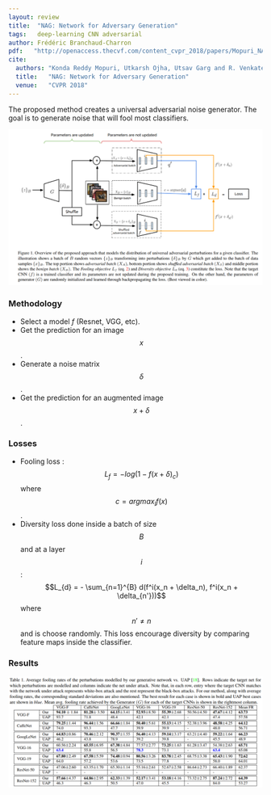 ```yaml
---
layout: review
title:  "NAG: Network for Adversary Generation"
tags:   deep-learning CNN adversarial
author: Frédéric Branchaud-Charron
pdf:   "http://openaccess.thecvf.com/content_cvpr_2018/papers/Mopuri_NAG_Network_for_CVPR_2018_paper.pdf"
cite:
  authors: "Konda Reddy Mopuri, Utkarsh Ojha, Utsav Garg and R. Venkatesh Babu"
  title:   "NAG: Network for Adversary Generation"
  venue:   "CVPR 2018"
---
```


The proposed method creates a universal adversarial noise generator. The goal is to generate noise that will fool most classifiers.

![](/article/images/nag/fig1.png)

### Methodology
- Select a model $f$ (Resnet, VGG, etc).
- Get the prediction for an image $$x$$.
- Generate a noise matrix $$\delta$$.
- Get the prediction for an augmented image $$x + \delta$$.

### Losses
- Fooling loss : $$L_{f} = - log(1 - f(x + \delta)_{c})$$ where $$c = argmax_l f(x)$$.
- Diversity loss done inside a batch of size $$B$$ and at a layer $$i$$ : $$L_{d} = - \sum_{n=1}^{B} d(f^i(x_n + \delta_n), f^i(x_n + \delta_{n'}))$$ where $$n' \neq n$$ and is choose randomly. This loss encourage diversity by comparing feature maps inside the classifier.


### Results

![](/article/images/nag/table1.png)
